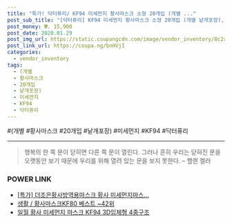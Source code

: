 ```yaml
--- 
title: "특가! 닥터퓨리/ KF94 미세먼지 황사마스크 소형 20개입 (개별 ..." 
post_sub_title: "[닥터퓨리] KF94 미세먼지 황사마스크 소형 20개입 (개별 낱개포장), 1팩" 
post_money: ₩. 15,900 
post_date: 2020.01.29 
post_img_url: https://static.coupangcdn.com/image/vendor_inventory/8c2a/611ca631c47e519269976fdfeaef7cf089d8328de52a33dfec8c33126a1e.png 
post_link_url: https://coupa.ng/bnHVjI 
categories: 
  - vendor_inventory 
tags: 
  - (개별 
  - 황사마스크 
  - 20개입 
  - 낱개포장) 
  - 미세먼지 
  - KF94 
  - 닥터퓨리 
--- 
```

  #(개별 #황사마스크 #20개입 #낱개포장) #미세먼지 #KF94 #닥터퓨리 
<hr> 

> 행복의 한 쪽 문이 닫히면 다른 쪽 문이 열린다. 그러나 흔히 우리는 닫혀진 문을 오랫동안 보기 때문에 우리를 위해 열려 있는 문을 보지 못한다. – 헬렌 켈러 


### POWER LINK

* <a href="https://blog.naver.com/santokki14/221790072033" target="_blank">[특가] 더조은황사방역용마스크 황사 미세먼지마스...</a>
* <a href="https://blog.naver.com/santokki14/221787337669" target="_blank">생활 / 황사마스크KF80 베스트 ~42위</a>
* <a href="https://blog.naver.com/an0733/221785412570" target="_blank">일월 황사 미세먼지 마스크 KF94 3D입체형 4중구조</a>
